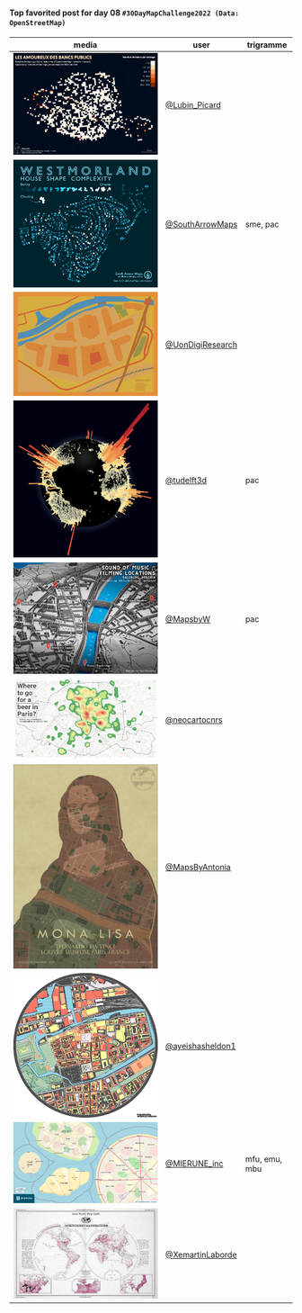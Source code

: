 #### Top favorited post for day 08 `#30DayMapChallenge2022 (Data: OpenStreetMap)`
| media | user | trigramme |
|-------|------|-----------|
| ![image](uploads/f8d88fd1b744843ccda226be0aa7943e/image.png) | [@Lubin_Picard](https://twitter.com/Lubin_Picard/status/1589867816978726918) |  |
| ![image](uploads/d529f4fba399ba10da6e0e18b1816f0d/image.png) | [@SouthArrowMaps](https://twitter.com/SouthArrowMaps/status/1589827419326009344) | sme, pac |
| ![image](uploads/94ab9725d11e580094e3783ae1859092/image.png) | [@UonDigiResearch](https://twitter.com/UonDigiResearch/status/1589901864719745026) |  |
| ![image](uploads/c6c9f3932bccf9568e884f35933d8139/image.png) | [@tudelft3d](https://twitter.com/tudelft3d/status/1589962816702013441) | pac |
| ![image](uploads/397585d70eda37560a6af54419b65328/image.png) | [@MapsbyW](https://twitter.com/MapsbyW/status/1590057343764819968) | pac |
| ![image](uploads/22eb73efd2bfe99b511ba21092332cdd/image.png) | [@neocartocnrs](https://twitter.com/neocartocnrs/status/1589897818533400577) |  |
| ![image](uploads/7c3c0b5faf858a30b9795156f0b593d6/image.png) | [@MapsByAntonia](https://twitter.com/MapsByAntonia/status/1589877806972141570) |  |
| ![image](uploads/319e55d66e03d2ecadb403e17c9971ed/image.png) | [@ayeishasheldon1](https://twitter.com/ayeishasheldon1/status/1589975482581520388) |  |
| ![image](uploads/97ccbab30dc4c84d966e6d48586f8c3b/image.png) | [@MIERUNE_inc](https://twitter.com/MIERUNE_inc/status/1589905571628560387) | mfu, emu, mbu |
| ![image](uploads/257d9a25add5cfccb6a6363adc323df2/image.png) | [@XemartinLaborde](https://twitter.com/XemartinLaborde/status/1589884451060076544) |  |

